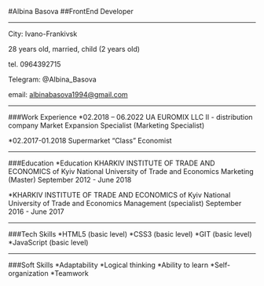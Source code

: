 #Albina Basova
##FrontEnd Developer
***
City: Ivano-Frankivsk

28 years old, married, child (2 years old)

tel. 0964392715 

Telegram: @Albina_Basova

email: albinabasova1994@gmail.com
***
###Work Experience
*02.2018 – 06.2022
UA EUROMIX LLC II - distribution company
Market Expansion Specialist (Marketing Specialist)

*02.2017-01.2018
Supermarket  “Class”
Economist
***
###Education
*Education
KHARKIV INSTITUTE OF TRADE AND ECONOMICS
of Kyiv National University of Trade and Economics 
Marketing  (Master)
September 2012 - June 2018 

*KHARKIV INSTITUTE OF TRADE AND ECONOMICS
of Kyiv National University of Trade and Economics 
Management  (specialist)
September 2016 - June 2017
***
###Tech Skills
*HTML5 (basic level)
*CSS3 (basic level)
*GIT (basic level)
*JavaScript (basic level)
***
###Soft Skills
*Adaptability
*Logical thinking
*Ability to learn
*Self-organization
*Teamwork

